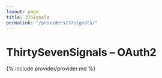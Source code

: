 ```yaml
---
layout: page
title: 37Signals
permalink: "/providers/37signals/"
---
```

# ThirtySevenSignals – OAuth2

{% include provider/provider.md %}
